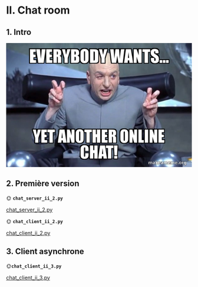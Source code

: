 # II. Chat room

## 1. Intro

![Yet another](./img/yet_another.jpg)

## 2. Première version

🌞 **`chat_server_ii_2.py`**

[chat_server_ii_2.py](./python/chat_server_ii_2.py)

🌞 **``chat_client_ii_2.py``**

[chat_client_ii_2.py](./python/chat_client_ii_2.py)

## 3. Client asynchrone

🌞**``chat_client_ii_3.py``**

[chat_client_ii_3.py](./python/chat_client_ii_3.py)
